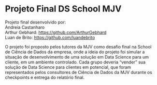# Projeto Final DS School MJV

Projeto final desenvolvido por: \
Andreia Castanharo \
Arthur Gebhard: https://github.com/ArthurGebhard \
Luan de Brito: https://github.com/luandebrito 

O projeto foi proposto pelos tutores da MJV como desafio final na School de Ciência de Dados da empresa, onde a ideia do projeto foi simular a situação de desenvolvimento de uma solução em Data Science para um cliente, em um ambiente controlado. Cada grupo deveria “vender” sua solução de Data Science para clientes em potencial, que foram representados pelos consultores de Ciência de Dados da MJV durante os checkpoints e entrega do relatório final.
